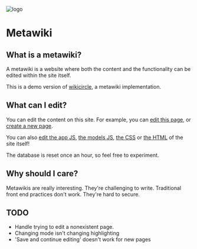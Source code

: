 ![logo](/serve/logo.jpg)

# Metawiki

## What is a metawiki?
A metawiki is a website where both the content and
the functionality can be edited within the site itself.

This is a demo version of [wikicircle](https://github.com/Wilfred/wikicircle),
a metawiki implementation.

## What can I edit?
You can edit the content on this site. For example, you can 
[edit this page](#edit?md/Home), or [create a new page](#new).

You can also  [edit the app JS](#edit?js/wikicircle/app.js),
[the models JS](#edit?js/wikicircle/models.js),
[the CSS](#edit?js/wikicircle/wikicircle.css)
or [the HTML](#edit?html/index.html) of the site itself!

The database is reset once an hour, so feel free to experiment.

## Why should I care?
Metawikis are really interesting. They're challenging to write. Traditional
front end practices don't work. They're hard to secure.

## TODO
* Handle trying to edit a nonexistent page.
* Changing mode isn't changing highlighting
* 'Save and continue editing' doesn't work for new pages